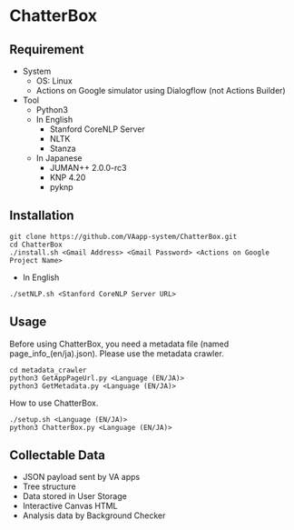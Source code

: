 # ChatterBox

## Requirement
- System
    - OS: Linux
    - Actions on Google simulator using Dialogflow (not Actions Builder)
- Tool
    - Python3
    - In English
        - Stanford CoreNLP Server
        - NLTK
        - Stanza
    - In Japanese
        - JUMAN++ 2.0.0-rc3
        - KNP 4.20
        - pyknp

## Installation
```
git clone https://github.com/VAapp-system/ChatterBox.git
cd ChatterBox
./install.sh <Gmail Address> <Gmail Password> <Actions on Google Project Name>
```
- In English
```
./setNLP.sh <Stanford CoreNLP Server URL>
```
## Usage
Before using ChatterBox, you need a metadata file (named page_info_(en/ja).json). Please use the metadata crawler.
```
cd metadata_crawler
python3 GetAppPageUrl.py <Language (EN/JA)>
python3 GetMetadata.py <Language (EN/JA)>

```
How to use ChatterBox.
```
./setup.sh <Language (EN/JA)>
python3 ChatterBox.py <Language (EN/JA)>
```

## Collectable Data
- JSON payload sent by VA apps
- Tree structure
- Data stored in User Storage
- Interactive Canvas HTML
- Analysis data by Background Checker